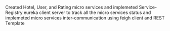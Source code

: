 Created Hotel, User, and Rating micro services and implemeted Service-Registry eureka client server to track all the micro services status and implemeted micro services inter-communication using feigh client and REST Template
